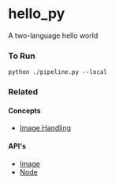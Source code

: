 # hello_py

A two-language hello world

### To Run

    python ./pipeline.py --local

### Related

#### Concepts

- [Image Handling](https://www.conducto.com/docs/basics/image-handling#adding-your-own-files)

#### API's

- [Image](https://conducto.com/api/docker.html#conducto.Image)
- [Node](https://conducto.com/api/nodes.html)
